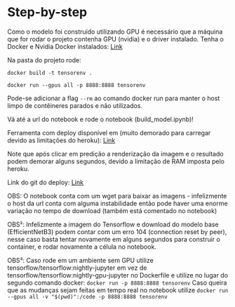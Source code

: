 # Step-by-step
Como o modelo foi construído utilizando GPU é necessário que a máquina que for rodar o projeto contenha GPU (nvidia) e o driver instalado.
Tenha o Docker e Nvidia Docker instalados: [Link](https://www.tensorflow.org/install/docker?hl=pt-br)


Na pasta do projeto rode:

`docker build -t tensorenv .`

`docker run --gpus all -p 8888:8888 tensorenv`

Pode-se adicionar a flag `--rm` ao comando docker run para manter o host limpo de contêineres parados e não utilizados.

Vá até a url do notebook e rode o notebook (build_model.ipynb)!

Ferramenta com deploy disponível em (muito demorado para carregar devido as limitações do heroku): [Link](https://catordogclassifierdocker.herokuapp.com/)

Note que após clicar em predição a renderização da imagem e o resultado podem demorar alguns segundos, devido a limitação de RAM imposta pelo heroku.

Link do git do deploy: [Link](https://github.com/Haller-x/Docker_ST) 

OBS: O notebook conta com um wget para baixar as imagens - infelizmente o host da url conta com alguma instabilidade então pode haver uma enorme variação no tempo de download (também está comentado no notebook)

OBS²: Infelizmente a imagem do Tensorflow e download do modelo base (EfficientNetB3) podem contar com um erro 104 (connection reset by peer), nesse caso basta tentar novamente em alguns segundos para construir o container, e rodar novamente a célula no notebook.

OBS³: Caso rode em um ambiente sem GPU utilize tensorflow/tensorflow:nightly-jupyter em vez de tensorflow/tensorflow:nightly-gpu-jupyter no Dockerfile e utilize no lugar do segundo comando docker: `docker run -p 8888:8888 tensorenv` Caso queira que as mudanças sejam feitas em tempo real no notebook utilize
`docker run --gpus all -v "$(pwd)":/code -p 8888:8888 tensorenv` 
